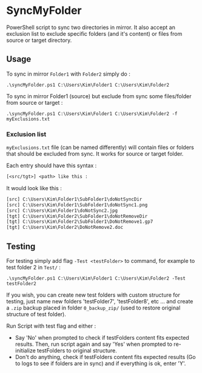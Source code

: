 # SyncMyFolder

PowerShell script to sync two directories in mirror. It also accept an exclusion list to exclude specific folders (and it's content) or files from source or target directory.

## Usage

To sync in mirror `Folder1` with `Folder2` simply do :

```console
.\syncMyFolder.ps1 C:\Users\Kim\Folder1 C:\Users\Kim\Folder2
```

To sync in mirror Folder1 (source) but exclude from sync some files/folder from source or target :

```console
.\syncMyFolder.ps1 C:\Users\Kim\Folder1 C:\Users\Kim\Folder2 -f myExclusions.txt
```

### Exclusion list

`myExclusions.txt` file (can be named differently) will contain files or folders that should be excluded from sync. It works for source or target folder.

Each entry should have this syntax :

```txt
[<src/tgt>] <path> like this :
```

It would look like this :

```txt
[src] C:\Users\Kim\Folder1\SubFolder1\doNotSyncDir
[src] C:\Users\Kim\Folder1\SubFolder1\doNotSync1.png
[src] C:\Users\Kim\Folder1\doNotSync2.jpg
[tgt] C:\Users\Kim\Folder2\SubFolder1\doNotRemoveDir
[tgt] C:\Users\Kim\Folder2\SubFolder1\DoNotRemove1.gp7
[tgt] C:\Users\Kim\Folder2\DoNotRemove2.doc
```

## Testing

For testing simply add flag `-Test <testFolder>` to command, for example to test folder 2 in `Test/` :

```console
.\syncMyFolder.ps1 C:\Users\Kim\Folder1 C:\Users\Kim\Folder2 -Test testFolder2
```

If you wish, you can create new test folders with custom structure for testing, just name new folders 'testFolder7', 
'testFolder8', etc ... and create a `.zip` backup placed in folder `0_backup_zip/` (used to restore original structure of test folder).

Run Script with test flag and either :

- Say 'No' when prompted to check if testFolders content fits expected results. Then, run script again and say 'Yes' when prompted to re-initialize testFolders to original structure.
- Don't do anything, check if testFolders content fits expected results (Go to logs to see if folders are in sync) and if everything is ok, enter 'Y'.
